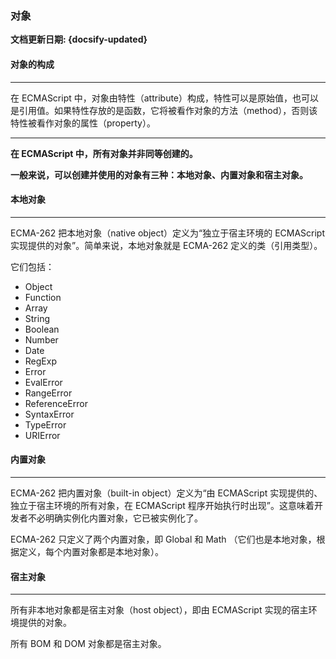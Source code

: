 ### 对象 <!-- {docsify-ignore} -->

**文档更新日期: {docsify-updated}**





#### 对象的构成

---

在 ECMAScript 中，对象由特性（attribute）构成，特性可以是原始值，也可以是引用值。如果特性存放的是函数，它将被看作对象的方法（method），否则该特性被看作对象的属性（property）。





---

**在 ECMAScript 中，所有对象并非同等创建的。**

**一般来说，可以创建并使用的对象有三种：本地对象、内置对象和宿主对象。**



#### 本地对象

---

ECMA-262 把本地对象（native object）定义为“独立于宿主环境的 ECMAScript 实现提供的对象”。简单来说，本地对象就是 ECMA-262 定义的类（引用类型）。

它们包括：

- Object
- Function
- Array
- String
- Boolean
- Number
- Date
- RegExp
- Error
- EvalError
- RangeError
- ReferenceError
- SyntaxError
- TypeError
- URIError







#### 内置对象

---

ECMA-262 把内置对象（built-in object）定义为“由 ECMAScript 实现提供的、独立于宿主环境的所有对象，在 ECMAScript 程序开始执行时出现”。这意味着开发者不必明确实例化内置对象，它已被实例化了。

ECMA-262 只定义了两个内置对象，即 Global 和 Math （它们也是本地对象，根据定义，每个内置对象都是本地对象）。





#### 宿主对象

---

所有非本地对象都是宿主对象（host object），即由 ECMAScript 实现的宿主环境提供的对象。

所有 BOM 和 DOM 对象都是宿主对象。



